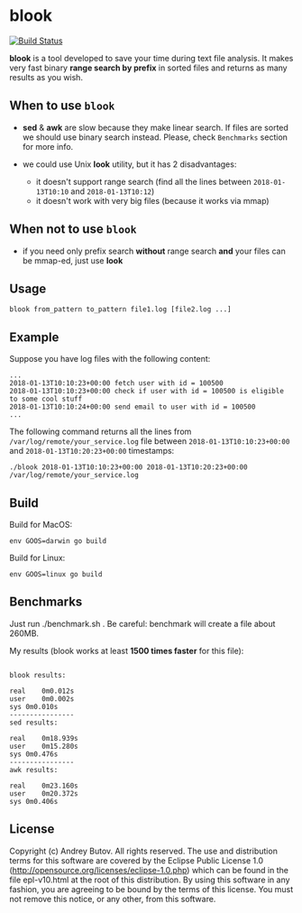 # blook

[![Build Status](https://travis-ci.org/abtv/blook.svg?branch=master)](https://travis-ci.org/abtv/blook)

**blook** is a tool developed to save your time during text file analysis.
It makes very fast binary **range search by prefix** in sorted files and returns as many results as you wish.

## When to use `blook`

* **sed** & **awk** are slow because they make linear search. If files are sorted we should use binary search instead. Please, check `Benchmarks` section for more info.

* we could use Unix **look** utility, but it has 2 disadvantages:
  - it doesn't support range search (find all the lines between `2018-01-13T10:10` and `2018-01-13T10:12`)
  - it doesn't work with very big files (because it works via mmap)

## When not to use `blook`

* if you need only prefix search **without** range search **and** your files can be mmap-ed, just use **look**

## Usage

`blook from_pattern to_pattern file1.log [file2.log ...]`

## Example

Suppose you have log files with the following content:

```
...
2018-01-13T10:10:23+00:00 fetch user with id = 100500
2018-01-13T10:10:23+00:00 check if user with id = 100500 is eligible to some cool stuff
2018-01-13T10:10:24+00:00 send email to user with id = 100500
...
```

The following command returns all the lines from `/var/log/remote/your_service.log` file between `2018-01-13T10:10:23+00:00` and `2018-01-13T10:20:23+00:00` timestamps:

`./blook 2018-01-13T10:10:23+00:00 2018-01-13T10:20:23+00:00 /var/log/remote/your_service.log`

## Build

Build for MacOS:

```
env GOOS=darwin go build
```

Build for Linux:
```
env GOOS=linux go build
```

## Benchmarks

Just run ./benchmark.sh . Be careful: benchmark will create a file about 260MB.

My results (blook works at least **1500 times faster** for this file):

```

blook results:

real	0m0.012s
user	0m0.002s
sys	0m0.010s
----------------
sed results:

real	0m18.939s
user	0m15.280s
sys	0m0.476s
----------------
awk results:

real	0m23.160s
user	0m20.372s
sys	0m0.406s

```

## License

Copyright (c) Andrey Butov. All rights reserved. The use and
distribution terms for this software are covered by the Eclipse
Public License 1.0 (http://opensource.org/licenses/eclipse-1.0.php)
which can be found in the file epl-v10.html at the root of this
distribution. By using this software in any fashion, you are
agreeing to be bound by the terms of this license. You must
not remove this notice, or any other, from this software.

